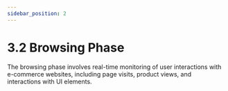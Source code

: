 ```yaml
---
sidebar_position: 2
---
```


# 3.2 Browsing Phase

The browsing phase involves real-time monitoring of user interactions with e-commerce websites, including page visits, product views, and interactions with UI elements.
